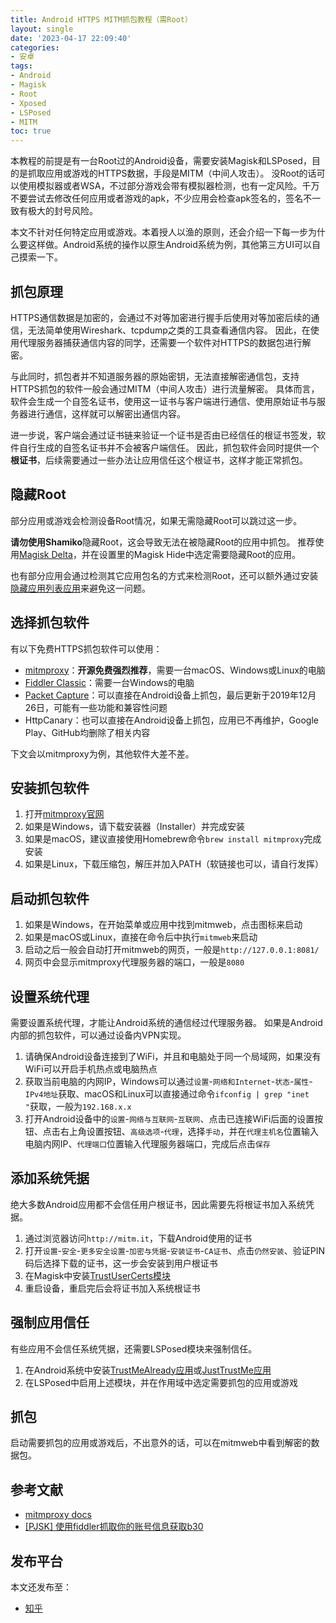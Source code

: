 ```yaml
---
title: Android HTTPS MITM抓包教程（需Root）
layout: single
date: '2023-04-17 22:09:40'
categories:
- 安卓
tags:
- Android
- Magisk
- Root
- Xposed
- LSPosed
- MITM
toc: true
---
```


本教程的前提是有一台Root过的Android设备，需要安装Magisk和LSPosed，目的是抓取应用或游戏的HTTPS数据，手段是MITM（中间人攻击）。
没Root的话可以使用模拟器或者WSA，不过部分游戏会带有模拟器检测，也有一定风险。千万不要尝试去修改任何应用或者游戏的apk，不少应用会检查apk签名的，签名不一致有极大的封号风险。

本文不针对任何特定应用或游戏。本着授人以渔的原则，还会介绍一下每一步为什么要这样做。Android系统的操作以原生Android系统为例，其他第三方UI可以自己摸索一下。

## 抓包原理
HTTPS通信数据是加密的，会通过不对等加密进行握手后使用对等加密后续的通信，无法简单使用Wireshark、tcpdump之类的工具查看通信内容。
因此，在使用代理服务器捕获通信内容的同学，还需要一个软件对HTTPS的数据包进行解密。

与此同时，抓包者并不知道服务器的原始密钥，无法直接解密通信包，支持HTTPS抓包的软件一般会通过MITM（中间人攻击）进行流量解密。
具体而言，软件会生成一个自签名证书，使用这一证书与客户端进行通信、使用原始证书与服务器进行通信，这样就可以解密出通信内容。

进一步说，客户端会通过证书链来验证一个证书是否由已经信任的根证书签发，软件自行生成的自签名证书并不会被客户端信任。
因此，抓包软件会同时提供一个**根证书**，后续需要通过一些办法让应用信任这个根证书，这样才能正常抓包。

## 隐藏Root
部分应用或游戏会检测设备Root情况，如果无需隐藏Root可以跳过这一步。

**请勿使用Shamiko**隐藏Root，这会导致无法在被隐藏Root的应用中抓包。
推荐使用[Magisk Delta](https://huskydg.github.io/magisk-files/intro.html)，并在设置里的Magisk Hide中选定需要隐藏Root的应用。

也有部分应用会通过检测其它应用包名的方式来检测Root，还可以额外通过安装[隐藏应用列表应用](https://github.com/Dr-TSNG/Hide-My-Applist/releases)来避免这一问题。

## 选择抓包软件

有以下免费HTTPS抓包软件可以使用：

- [mitmproxy](https://mitmproxy.org/)：**开源免费强烈推荐**，需要一台macOS、Windows或Linux的电脑
- [Fiddler Classic](https://www.telerik.com/fiddler/fiddler-classic)：需要一台Windows的电脑
- [Packet Capture](https://play.google.com/store/apps/details?id=app.greyshirts.sslcapture)：可以直接在Android设备上抓包，最后更新于2019年12月26日，可能有一些功能和兼容性问题
- HttpCanary：也可以直接在Android设备上抓包，应用已不再维护，Google Play、GitHub均删除了相关内容

下文会以mitmproxy为例，其他软件大差不差。

## 安装抓包软件
1. 打开[mitmproxy官网](https://mitmproxy.org/)
2. 如果是Windows，请下载安装器（Installer）并完成安装
3. 如果是macOS，建议直接使用Homebrew命令`brew install mitmproxy`完成安装
4. 如果是Linux，下载压缩包，解压并加入PATH（软链接也可以，请自行发挥）

## 启动抓包软件
1. 如果是Windows，在开始菜单或应用中找到mitmweb，点击图标来启动
2. 如果是macOS或Linux，直接在命令后中执行`mitmweb`来启动
3. 启动之后一般会自动打开mitmweb的网页，一般是`http://127.0.0.1:8081/`
4. 网页中会显示mitmproxy代理服务器的端口，一般是`8080`

## 设置系统代理
需要设置系统代理，才能让Android系统的通信经过代理服务器。
如果是Android内部的抓包软件，可以通过设备内VPN实现。

1. 请确保Android设备连接到了WiFi，并且和电脑处于同一个局域网，如果没有WiFi可以开启手机热点或电脑热点
2. 获取当前电脑的内网IP，Windows可以通过`设置`-`网络和Internet`-`状态`-`属性`-`IPv4地址`获取、macOS和Linux可以直接通过命令`ifconfig | grep "inet "`获取，一般为`192.168.x.x`
3. 打开Android设备中的`设置`-`网络与互联网`-`互联网`、点击已连接WiFi后面的设置按钮、点击右上角设置按钮、`高级选项`-`代理`，选择`手动`，并在`代理主机名`位置输入电脑内网IP、`代理端口`位置输入代理服务器端口，完成后点击`保存`

## 添加系统凭据
绝大多数Android应用都不会信任用户根证书，因此需要先将根证书加入系统凭据。

1. 通过浏览器访问`http://mitm.it`，下载Android使用的证书
2. 打开`设置`-`安全`-`更多安全设置`-`加密与凭据`-`安装证书`-`CA证书`、点击`仍然安装`、验证PIN码后选择下载的证书，这一步会安装到用户根证书   
3. 在Magisk中安装[TrustUserCerts模块](https://github.com/NVISOsecurity/MagiskTrustUserCerts/releases)
4. 重启设备，重启完后会将证书加入系统根证书

## 强制应用信任
有些应用不会信任系统凭据，还需要LSPosed模块来强制信任。

1. 在Android系统中安装[TrustMeAlready应用](https://github.com/ViRb3/TrustMeAlready/releases)或[JustTrustMe应用](https://github.com/Fuzion24/JustTrustMe/releases)
2. 在LSPosed中启用上述模块，并在作用域中选定需要抓包的应用或游戏

## 抓包
启动需要抓包的应用或游戏后，不出意外的话，可以在mitmweb中看到解密的数据包。

## 参考文献
- [mitmproxy docs](https://docs.mitmproxy.org/stable/)
- [[PJSK] 使用fiddler抓取你的账号信息获取b30](https://www.bilibili.com/read/cv22034259)

## 发布平台
本文还发布至：

- [知乎](https://zhuanlan.zhihu.com/p/622683830)